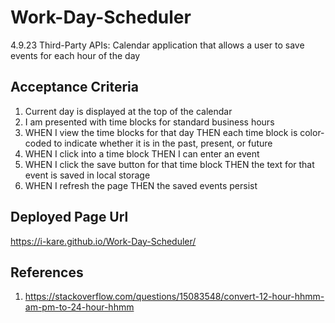 # Work-Day-Scheduler
4.9.23 Third-Party APIs: Calendar application that allows a user to save events for each hour of the day

## Acceptance Criteria
1. Current day is displayed at the top of the calendar 
2. I am presented with time blocks for standard business hours 
3. WHEN I view the time blocks for that day THEN each time block is color-coded to indicate whether it is in the past, present, or future 
4. WHEN I click into a time block THEN I can enter an event 
5. WHEN I click the save button for that time block THEN the text for that event is saved in local storage
6. WHEN I refresh the page THEN the saved events persist 
## Deployed Page Url
https://i-kare.github.io/Work-Day-Scheduler/

## References
1. https://stackoverflow.com/questions/15083548/convert-12-hour-hhmm-am-pm-to-24-hour-hhmm
